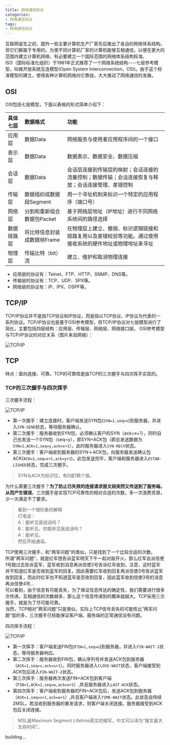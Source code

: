 ```yaml
---
title: 网络通信协议
categories:
- 网络通信协议
tags:
- 网络通信协议
--- 
```

互联网诞生之初，国外一些主要计算机生产厂家先后推出了各自的网络体系结构，但它们都属于专用的。为使不同计算机厂家的计算机能够互相通信，以便在更大的范围内建立计算机网络，有必要建立一个国际范围的网络体系结构标准。  
ISO（国际标准化组织）于1981年正式推荐了一个网络系统结构----七层参考模型，叫做开放系统互连模型(Open System Interconnection，OSI)。由于这个标准模型的建立，使得各种计算机网络向它靠拢，大大推动了网络通信的发展。
<!-- more -->  

## OSI
OSI包括七层模型，下面以表格的形式简单介绍下：  

|具体七层|数据格式|功能
|:---|:---|:---|
|应用层 |数据Data  |网络服务与使用者应用程序间的一个接口 | 
|表示层  |数据Data  |数据表示、数据安全、数据压缩 | 
|会话层  |数据Data  |会话层连接到传输层的映射；会话连接的流量控制；数据传输；会话连接恢复与释放；会话连接管理、差错控制 |
|传输层  |数据组织成数据段Segment  |用一个寻址机制来标识一个特定的应用程序（端口号） |
|网络层  |分割和重新组合数据包Packet  | 基于网络层地址（IP地址）进行不同网络系统间的路径选择 | 
|数据链路层|将比特信息封装成数据帧Frame|在物理层上建立、撤销、标识逻辑链接和链路复用以及差错校验等功能。通过使用接收系统的硬件地址或物理地址来寻址 |
|物理层 |传输比特（bit）流  | 	建立、维护和取消物理连接 | 
- 应用层的协议有：Telnet、FTP、HTTP、SNMP、DNS等。
- 传输层的协议有：TCP、UDP、SPX等。
- 网络层的协议有：IP、IPX、OSPF等。
## TCP/IP
TCP/IP协议并不是指TCP协议和IP协议，而是指以TCP协议、IP协议为代表的一系列协议。TCP/IP协议也是基于OSI参考模型，但TCP/IP协议对七层模型进行了简化，主要包括四层结构：应用层、传输层、网络层、网络接口层。
OSI参考模型与TCP/IP协议的对应关系（图片来自网络）： 
 
![TCP/IP](http://justxhk.com/assets/images/TCP_IP.png)
## TCP
特点：面向连接、可靠。TCP的可靠性是由TCP的三次握手与四次挥手实现的。
### TCP的三次握手与四次挥手  

三次握手流程：

![TCP/IP](http://justxhk.com/assets/images/tcp_1.jpg)

- 第一次握手：建立连接时，客户端发送SYN包(`SYN=1,seq=x`)到服务器，并进入`SYN-SEND`状态，等待服务器确认。
- 第二次握手：服务器收到SYN包，必须确认客户的SYN（ack=x+1），同时自己也发送一个SYN包（seq=y），即SYN+ACK包（即总发送数据为 `SYN=1,ACK=1,seq=y,ack=x+1`），此时服务器进入`SYN-RECV`状态。
- 第三次握手：客户端收到服务器的SYN＋ACK包，向服务器发送确认包ACK(`ACK=1,seq=x+1,ack=y+1`)，此包发送完毕，客户端和服务器进入`ESTAB-LISHED`状态，完成三次握手。
> SYN与ACK为标识位，有0或1两个值。

为什么需要三次握手？**为了防止已失效的连接请求报文段突然又传送到了服务端，从而产生错误**。三次握手是实现TCP可靠性的相对合适的次数，多一次浪费资源，少一次满足不了要求。   
> 看到一个很形象的解释  
打电话：  
A：能听见我说话吗？  
B：能听见。你能听见我说话吗？  
A：能听见。  
然后开始通话。

TCP使用三次握手，和”两军问题“的类似，只是找到了一个比较合适的次数。  
所谓“两军问题”，就是红军想告诉蓝军明天下午一起对敌开火，那么红军会派信使1号跑过去告诉蓝军，蓝军收到消息再派信使2号告诉红军收到，注意，这时蓝军并不知道红军是否收到蓝军的回复。因此需要红军收到回复再派信使3号告诉蓝军收到回复，而此时红军也不知道蓝军是否收到回复，因此蓝军收到信使3号的消息再派信使4号...  
可以看到，由于信息有可能丢失，为了保证信息传达的确定性，我们需要进行很多次传递。互相通信的次数越多，那么这个信息传递到的概率就越大。TCP采用三次握手，就是为了尽可能可靠。  
当然，TCP相对”两军问题“只是类似，实际上TCP信号丢失的可能性比”两军问题“低的多，三次握手已经能保证客户端、服务端的正常通信没有问题。

四次挥手流程：

![TCP/IP](http://justxhk.com/assets/images/tcp_2.jpg)

- 第一次挥手：客户端发送FIN包(`FIN=1,seq=u`)到服务器，并进入`FIN-WAIT-1`状态，等待服务器响应。
- 第二次挥手：服务器收到FIN包，确认序列号并发送ACK包到服务器（`ACK=1,seq=v,ack=u+1`）。同时服务器进入`CLOSE-WAIT`状态，客户端接受到ACK包后进入`FIN-WAIT-2`状态。
- 第三次挥手：服务器再次发送FIN+ACK包到客户端（`FIN=1,ACK=1,seq=w,ack=u+1`）,并且服务器进入`LAST-ACK`状态。
- 第四次挥手：客户端收到服务器的FIN+ACK包后，发送ACK包到服务器（`ACK=1,seq=u+1,ack=w+1`）,并且客户端进入`TIME-WAIT`状态。此状态会持续2MSL。若没收到服务器的重发请求，则客户端关闭连接。服务器接受到ACK包后关闭连接。
> MSL是Maximum Segment Lifetime英文的缩写，中文可以译为“报文最大生存时间”。

building...
